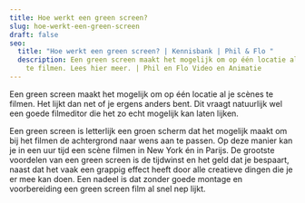 ```yaml
---
title: Hoe werkt een green screen?
slug: hoe-werkt-een-green-screen
draft: false
seo:
  title: "Hoe werkt een green screen? | Kennisbank | Phil & Flo "
  description: Een green screen maakt het mogelijk om op één locatie al je scènes
    te filmen. Lees hier meer. | Phil en Flo Video en Animatie
---
```

Een green screen maakt het mogelijk om op één locatie al je scènes te filmen. Het lijkt dan net of je ergens anders bent. Dit vraagt natuurlijk wel een goede filmeditor die het zo echt mogelijk kan laten lijken.

Een green screen is letterlijk een groen scherm dat het mogelijk maakt om bij het filmen de achtergrond naar wens aan te passen. Op deze manier kan je in een uur tijd een scène filmen in New York én in Parijs. De grootste voordelen van een green screen is de tijdwinst en het geld dat je bespaart, naast dat het vaak een grappig effect heeft door alle creatieve dingen die je er mee kan doen. Een nadeel is dat zonder goede montage en voorbereiding een green screen film al snel nep lijkt.